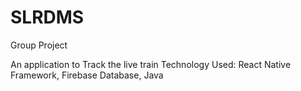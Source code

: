 # SLRDMS
Group Project

An application to Track the live train
Technology Used: React Native Framework, Firebase Database, Java 
